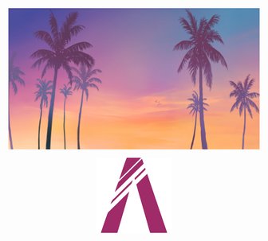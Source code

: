 <div>
  <img src="trees.png">
<p align="center">
  <img src="logo.svg" alt="Click to see the source" width="30%">
</p>
</div>
